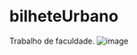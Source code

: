 # bilheteUrbano
Trabalho de faculdade.
![image](https://user-images.githubusercontent.com/36389555/193386444-8fbdfeb0-5b4e-46f6-b11d-b4962653ec73.png)

